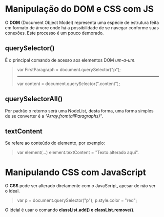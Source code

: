 
#  Manipulação do DOM e CSS com JS

O **DOM** (Document Object Model) representa uma espécie de estrutura feita em formato de árvore onde há a possibilidade de se navegar conforme suas conexões. Este processo é um pouco demorado.
  

##  querySelector()

É o principal comando de acesso aos elementos DOM *um-a-um*.

> var FirstParagraph = document.querySelector("p");
> ***
> var content = document.querySelector(".content");

## querySelectorAll()
Por padrão o retorno será uma NodeList, desta forma, uma forma simples de se converter é a *"Array.from(allParagraphs)"*.

## textContent
Se refere ao conteúdo do elemento, por exemplo:
> var element(...)
> element.textContent = "Texto alterado aqui".

# Manipulando CSS com JavaScript

O **CSS** pode ser alterado diretamente com o JavaScript, apesar de não ser o ideal. 

> var p = document.querySelector("p");
> p.style.color = "red";

O ideial é usar o comando **classList.add() e classList.remove()**.
